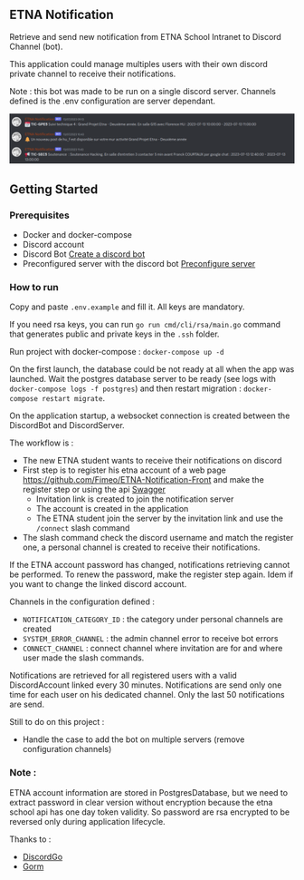 ## ETNA Notification

Retrieve and send new notification from ETNA School Intranet to Discord Channel (bot).

This application could manage multiples users with their own discord private channel to
receive their notifications.

Note : this bot was made to be run on a single discord server. Channels defined is the .env configuration are server dependant.

![Notification discord](notifications.png)

## Getting Started

### Prerequisites

* Docker and docker-compose
* Discord account
* Discord Bot [Create a discord bot](https://github.com/Fimeo/ETNA-Notification/blob/main/doc/CreateDiscordBot.md)
* Preconfigured server with the discord bot [Preconfigure server](https://github.com/Fimeo/ETNA-Notification/blob/main/doc/PreconfigureServer.md)

### How to run

Copy and paste `.env.example` and fill it. All keys are mandatory.

If you need rsa keys, you can run `go run cmd/cli/rsa/main.go` command that generates public and private keys in the  `.ssh` folder.

Run project with docker-compose : `docker-compose up -d`

On the first launch, the database could be not ready at all when the app was launched.
Wait the postgres database server to be ready (see logs with `docker-compose logs -f postgres`) and then
restart migration : `docker-compose restart migrate`.

On the application startup, a websocket connection is created between the DiscordBot and DiscordServer.

The workflow is :
- The new ETNA student wants to receive their notifications on discord
- First step is to register his etna account of a web page https://github.com/Fimeo/ETNA-Notification-Front and make the register step or using the api [Swagger](https://github.com/Fimeo/ETNA-Notification/blob/main/api/swagger.json)
  - Invitation link is created to join the notification server
  - The account is created in the application
  - The ETNA student join the server by the invitation link and use the `/connect` slash command
- The slash command check the discord username and match the register one, a personal channel is created to receive their notifications.

If the ETNA account password has changed, notifications retrieving cannot be performed. To renew the password, make the register step again.
Idem if you want to change the linked discord account.

Channels in the configuration defined :
- `NOTIFICATION_CATEGORY_ID` : the category under personal channels are created
- `SYSTEM_ERROR_CHANNEL` : the admin channel error to receive bot errors
- `CONNECT_CHANNEL` : connect channel where invitation are for and where user made the slash commands.

Notifications are retrieved for all registered users with a valid DiscordAccount linked every 30 minutes.
Notifications are send only one time for each user on his dedicated channel.
Only the last 50 notifications are send.

Still to do on this project :
- Handle the case to add the bot on multiple servers (remove configuration channels)

### Note :

ETNA account information are stored in PostgresDatabase, but we need to extract password in clear version without encryption because
the etna school api has one day token validity. So password are rsa encrypted to be reversed only during application lifecycle.

Thanks to :
- [DiscordGo](https://github.com/bwmarrin/discordgo)
- [Gorm](https://github.com/go-gorm/gorm)
